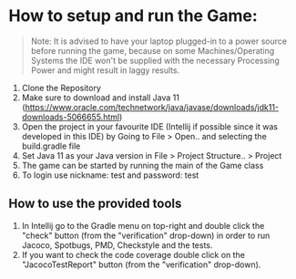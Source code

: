 # How to setup and run the Game:
> Note: It is advised to have your laptop plugged-in to a power source before running the game, because on some Machines/Operating Systems the IDE won't be supplied with the necessary Processing Power and might result in laggy results.
1. Clone the Repository
2. Make sure to download and install Java 11 (https://www.oracle.com/technetwork/java/javase/downloads/jdk11-downloads-5066655.html)
3. Open the project in your favourite IDE (Intellij if possible since it was developed in this IDE) by Going to File > Open.. and selecting the build.gradle file
4. Set Java 11 as your Java version in File > Project Structure.. > Project
5. The game can be started by running the main of the Game class
6. To login use nickname: test and password: test

## How to use the provided tools
1. In Intellij go to the Gradle menu on top-right and double click the "check" button (from the "verification" drop-down) in order to run Jacoco, Spotbugs, PMD, Checkstyle and the tests.
2. If you want to check the code coverage double click on the "JacocoTestReport" button (from the "verification" drop-down).